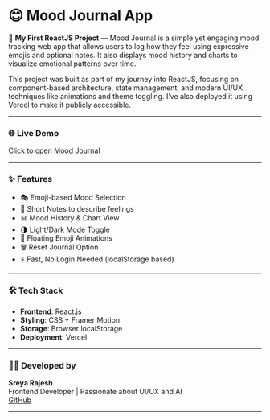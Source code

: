 # 😊 Mood Journal App

🚀 **My First ReactJS Project** — Mood Journal is a simple yet engaging mood tracking web app that allows users to log how they feel using expressive emojis and optional notes. It also displays mood history and charts to visualize emotional patterns over time.

This project was built as part of my journey into ReactJS, focusing on component-based architecture, state management, and modern UI/UX techniques like animations and theme toggling. I’ve also deployed it using Vercel to make it publicly accessible.

---

### 🌐 Live Demo
[Click to open Mood Journal](https://mood-journal-swart.vercel.app/)

---

### ✨ Features

- 🎭 Emoji-based Mood Selection
- 📝 Short Notes to describe feelings
- 📊 Mood History & Chart View
- 🌗 Light/Dark Mode Toggle
- 🎈 Floating Emoji Animations
- 🗑️ Reset Journal Option
- ⚡ Fast, No Login Needed (localStorage based)

---

### 🛠 Tech Stack

- **Frontend**: React.js
- **Styling**: CSS + Framer Motion
- **Storage**: Browser localStorage
- **Deployment**: Vercel

---
### 🙋‍♀️ Developed by

**Sreya Rajesh**  
Frontend Developer | Passionate about UI/UX and AI  
[GitHub](https://github.com/sreya1711)

---

